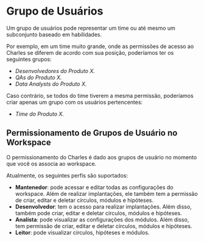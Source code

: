 # Grupo de Usuários

Um grupo de usuários pode representar um time ou até mesmo um subconjunto baseado em habilidades. 

Por exemplo, em um time muito grande, onde as permissões de acesso ao Charles se diferem de acordo com sua posição, poderíamos ter os seguintes grupos:

* _Desenvolvedores do Produto X._
* _QAs do Produto X._
* _Data Analysts do Produto X._

Caso contrário, se todos do time tiverem a mesma permissão, poderíamos criar apenas um grupo com os usuários pertencentes:

* _Time do Produto X._

## Permissionamento de Grupos de Usuário no Workspace

O permissionamento do Charles é dado aos grupos de usuário no momento que você os associa ao workspace.

Atualmente, os seguintes perfis são suportados:

* **Mantenedor**: pode acessar e editar todas as configurações do workspace. Além de realizar implantações, ele também tem a permissão de criar, editar e deletar círculos, módulos e hipóteses.
* **Desenvolvedor**: tem o acesso para realizar implantações. Além disso, também pode criar, editar e deletar círculos, módulos e hipóteses. 
* **Analista**: pode visualizar  as configurações dos módulos. Além disso, tem permissão de criar, editar e deletar círculos, módulos e hipóteses. 
* **Leitor**: pode visualizar círculos, hipóteses e módulos.

